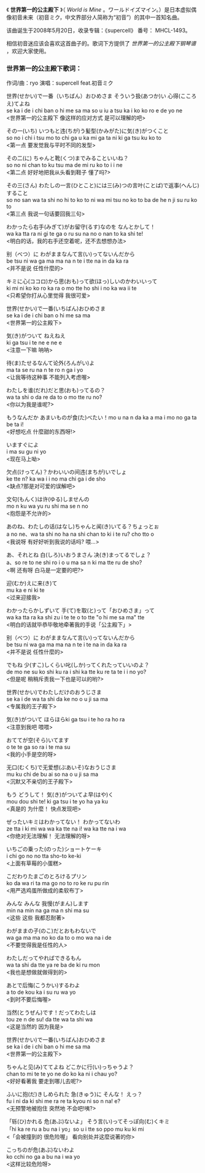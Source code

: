 

《 **世界第一的公主殿下** 》（ _World is Mine_
。ワールドイズマイン。）是日本虚拟偶像初音未来（初音ミク，中文界部分人简称为“初音”）的其中一首知名曲。

该曲诞生于2008年5月20日，收录专辑：《supercell》 番号： MHCL-1493。

相信初音迷应该会喜欢这首曲子的。歌词下方提供了 _世界第一的公主殿下钢琴谱_ ，欢迎大家使用。

### 世界第一的公主殿下歌词：

作词/曲：ryo 演唱：supercell feat.初音ミク

世界(せかい)で一番（いちばん）おひめさま そういう扱(あつか)い 心得(こころえ)てよね  
se ka i de i chi ban o hi me sa ma so u iu a tsu ka i ko ko ro e de yo ne  
<世界第一的公主殿下 像这样的应对方式 是可以理解的吧>

その一(いち) いつもと违(ちが)う髪型(かみがた)に気(き)がつくこと  
so no i chi i tsu mo to chi ga u ka mi ga ta ni ki ga tsu ku ko to  
<第一点 要发觉我与平时不同的发型>

その二(に) ちゃんと靴(くつ)までみることいいね？  
so no ni chan to ku tsu ma de mi ru ko to i i ne  
<第二点 好好地把我从头看到鞋子 懂了吗?>

その三(さん) わたしの一言(ひとこと)には三(み)つの言叶(ことば)で返事(へんじ)すること  
so no san wa ta shi no hi to ko to ni wa mi tsu no ko to ba de he n ji su ru
ko to  
<第三点 我说一句话要回我三句>

わかったら右手(みぎて)がお留守(るす)なのを なんとかして！  
wa ka tta ra ni gi te ga o ru su na no o nan to ka shi te!  
<明白的话，我的右手还空着呢，还不去想想办法>

别（べつ）に わがままなんて言(い)ってないんだから  
be tsu ni wa ga ma ma na n te i tte na in da ka ra  
<并不是说 任性什麼的>

キミに心(ココロ)から思(おも)って欲(ほっ)しいのかわいいって  
ki mi ni ko ko ro ka ra o mo tte ho shi i no ka wa ii te  
<只希望你打从心里觉得 我很可爱>

世界(せかい)で一番(いちばん)おひめさま  
se ka i de i chi ban o hi me sa ma  
<世界第一的公主殿下>

気(き)がついて ねえねえ  
ki ga tsu i te ne e ne e  
<注意一下嘛 呐呐>

待(ま)たせるなんて论外(ろんがい)よ  
ma ta se ru na n te ro n ga i yo  
<让我等待这种事 不能列入考虑喔>

わたしを谁(だれ)だと思(おも)ってるの？  
wa ta shi o da re da to o mo tte ru no?  
<你以为我是谁呢?>

もうなんだか あまいものが食(た)べたい！mo u na n da ka a ma i mo no ga ta be ta i!  
<好想吃点 什麼甜的东西呀!>

いますぐによ  
i ma su gu ni yo  
<现在马上呦>

欠点(けってん)？かわいいの间违(まちが)いでしょ  
ke tte n? ka wa i i no ma chi ga i de sho  
<缺点?那是对可爱的误解吧>

文句(もんく)は许(ゆる)しませんの  
mo n ku wa yu ru shi ma se n no  
<抱怨是不允许的>

あのね、わたしの话(はなし)ちゃんと闻(き)いてる？ちょっとぉ  
a no ne、wa ta shi no ha na shi chan to ki i te ru? cho tto o  
<我说呀 有好好听到我说的话吗? 喂...>

あ、それとね 白(しろ)いおうまさん 决(き)まってるでしょ？  
a、so re to ne shi ro i o u ma sa n ki ma tte ru de sho?  
<啊 还有呀 白马是一定要的吧?>

迎(むか)えに来(き)て  
mu ka e ni ki te  
<过来迎接我>

わかったらかしずいて 手(て)を取(と)って「おひめさま」って  
wa ka tta ra ka shi zu i te te o to tte "o hi me sa ma" tte  
<明白的话就毕恭毕敬地牵著我的手说「公主殿下」>

别（べつ）に わがままなんて言(い)ってないんだから  
be tsu ni wa ga ma ma na n te i te na in da ka ra  
<并不是说 任性什麼的>

でもね 少(すこ)しくらい叱(しか)ってくれたっていいのよ？  
de mo ne su ko shi ku ra i shi ka tte ku re ta te i i no yo?  
<但是呢 稍稍斥责我一下也是可以的哟?>

世界(せかい)でわたしだけのおうじさま  
se ka i de wa ta shi da ke no o u ji sa ma  
<专属我的王子殿下>

気(き)がついて ほらほらki ga tsu i te ho ra ho ra  
<注意到我吧 喂喂>

おててが空(そら)いてます  
o te te ga so ra i te ma su  
<我的小手是空的呀>

无口(むくち)で无爱想(ぶあいそ)なおうじさま  
mu ku chi de bu ai so na o u ji sa ma  
<沉默又不亲切的王子殿下>

もう どうして！ 気(き)がついてよ早(はや)く  
mou dou shi te! ki ga tsu i te yo ha ya ku  
<真是的 为什麼！ 快点发现吧>

ぜったいキミはわかってない！ わかってないわ  
ze tta i ki mi wa wa ka tte na i! wa ka tte na i wa  
<你绝对无法理解！ 无法理解的呀>

いちごの乗った(のった)ショートケーキ  
i chi go no no tta sho-to ke-ki  
<上面有草莓的小蛋糕>

こだわりたまごのとろけるプリン  
ko da wa ri ta ma go no to ro ke ru pu rin  
<用严选鸡蛋所做成的柔软布丁>

みんな みんな 我慢(がまん)します  
min na min na ga ma n shi ma su  
<这些 这些 我都忍耐著>

わがままの子(のこ)だとおもわないで  
wa ga ma ma no ko da to o mo wa na i de  
<不要觉得我是任性的人>

わたしだってやればできるもん  
wa ta shi da tte ya re ba de ki ru mon  
<我也是想做就做得到的>

あとで后悔(こうかい)するわよ  
a to de kou ka i su ru wa yo  
<到时不要后悔喔>

当然(とうぜん)です！だってわたしは  
tou ze n de su! da tte wa ta shi wa  
<这是当然的 因为我是>

世界(せかい)で一番(いちばん)おひめさま  
se ka i de i chi ban o hi me sa ma  
<世界第一的公主殿下>

ちゃんと见(み)ててよね どこかに行(い)っちゃうよ？  
chan to mi te te yo ne do ko ka ni i chau yo?  
<好好看著我 要走到哪儿去呢?>

ふいに抱(だ)きしめられた 急(きゅう)に そんな！ えっ？  
fu i ni da ki shi me ra re ta kyou ni so n na! e?  
<无预警地被抱住 突然地 不会吧!咦?>

「轹(ひ)かれる 危(あぶ)ないよ」 そう言(い)ってそっぽ向(む)くキミ  
「hi ka re ru a bu na i yo」so u i tte so ppo mu ku ki mi  
<「会被撞到的 很危险喔」 看向别处并这麼说著的你>

こっちのが危(あぶ)ないわよ  
ko cchi no ga a bu na i wa yo  
<这样比较危险呀>

